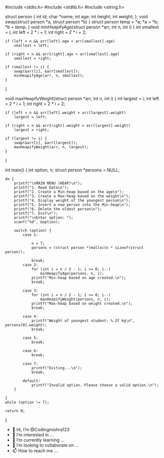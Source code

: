 #include <stdio.h>
#include <stdlib.h>
#include <string.h>

struct person {
    int id;
    char *name;
    int age;
    int height;
    int weight;
};
void swap(struct person *a, struct person *b) {
    struct person temp = *a;
    *a = *b;
    *b = temp;
}
void minHeapifyAge(struct person *arr, int n, int i) {
    int smallest = i;
    int left = 2 * i + 1;
    int right = 2 * i + 2;

    if (left < n && arr[left].age < arr[smallest].age)
        smallest = left;

    if (right < n && arr[right].age < arr[smallest].age)
        smallest = right;

    if (smallest != i) {
        swap(&arr[i], &arr[smallest]);
        minHeapifyAge(arr, n, smallest);
    }
}


void maxHeapifyWeight(struct person *arr, int n, int i) {
    int largest = i;
    int left = 2 * i + 1;
    int right = 2 * i + 2;

    if (left < n && arr[left].weight > arr[largest].weight)
        largest = left;

    if (right < n && arr[right].weight > arr[largest].weight)
        largest = right;

    if (largest != i) {
        swap(&arr[i], &arr[largest]);
        maxHeapifyWeight(arr, n, largest);
    }
}

int main() {
    int option, n;
    struct person *persons = NULL;

    do {
        printf("\nMAIN MENU (HEAP)\n");
        printf("1. Read Data\n");
        printf("2. Create a Min-heap based on the age\n");
        printf("3. Create a Max-heap based on the weight\n");
        printf("4. Display weight of the youngest person\n");
        printf("5. Insert a new person into the Min-heap\n");
        printf("6. Delete the oldest person\n");
        printf("7. Exit\n");
        printf("\nEnter option: ");
        scanf("%d", &option);

        switch (option) {
            case 1:

                n = 7; 
                persons = (struct person *)malloc(n * sizeof(struct person));

                break;
            case 2:                
                for (int i = n / 2 - 1; i >= 0; i--)          
                    minHeapifyAge(persons, n, i);
                printf("Min-heap based on age created.\n");
                break;

            case 3:
                for (int i = n / 2 - 1; i >= 0; i--)
                    maxHeapifyWeight(persons, n, i);
                printf("Max-heap based on weight created.\n");
                break;

            case 4:
                printf("Weight of youngest student: %.2f kg\n", persons[0].weight);
                break;

            case 5:
                break;

            case 6:
                break;

            case 7:
                printf("Exiting...\n");
                break;

            default:
                printf("Invalid option. Please choose a valid option.\n");
        }

    } 
    while (option != 7);

    return 0;
}
- 👋 Hi, I’m @Codingmishra123
- 👀 I’m interested in ...
- 🌱 I’m currently learning ...
- 💞️ I’m looking to collaborate on ...
- 📫 How to reach me ...

<!---
Codingmishra123/Codingmishra123 is a ✨ special ✨ repository because its `README.md` (this file) appears on your GitHub profile.
You can click the Preview link to take a look at your changes.
--->
